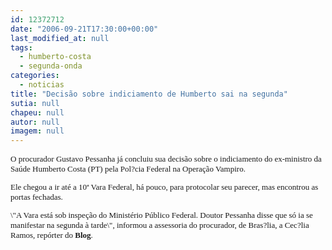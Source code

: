 ```yaml
---
id: 12372712
date: "2006-09-21T17:30:00+00:00"
last_modified_at: null
tags:
  - humberto-costa
  - segunda-onda
categories:
  - noticias
title: "Decisão sobre indiciamento de Humberto sai na segunda"
sutia: null
chapeu: null
autor: null
imagem: null
---
```

<p><FONT size=2></p>
<p><P><FONT face=Verdana>O procurador Gustavo Pessanha já concluiu sua decisão sobre o indiciamento do ex-ministro da Saúde Humberto Costa (PT) pela Pol?cia Federal na Operação Vampiro.</FONT></P></p>
<p><P><FONT face=Verdana>Ele chegou a ir até a 10ª Vara Federal, há pouco, para protocolar seu parecer, mas encontrou as portas fechadas.&nbsp;</FONT><FONT face=Verdana> </FONT></P></p>
<p><P><FONT face=Verdana>\"A Vara está sob inspeção do Ministério Público Federal. Doutor Pessanha disse que só ia se manifestar na segunda à tarde\", informou a assessoria do procurador, de Bras?lia, a Cec?lia Ramos, repórter do <STRONG>Blog</STRONG>.</FONT> </P></FONT> </p>

